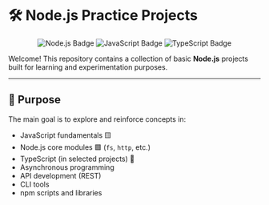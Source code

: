 # 🛠️ Node.js Practice Projects

<p align="center">
  <img src="https://img.shields.io/badge/Node.js-339933?style=for-the-badge&logo=nodedotjs&logoColor=white" alt="Node.js Badge" />
  <img src="https://img.shields.io/badge/JavaScript-F7DF1E?style=for-the-badge&logo=javascript&logoColor=black" alt="JavaScript Badge" />
  <img src="https://img.shields.io/badge/TypeScript-3178C6?style=for-the-badge&logo=typescript&logoColor=white" alt="TypeScript Badge" />
</p>

Welcome! This repository contains a collection of basic **Node.js** projects built for learning and experimentation purposes.

---

## 🎯 Purpose

The main goal is to explore and reinforce concepts in:

- JavaScript fundamentals 🟨
- Node.js core modules 🟩 (`fs`, `http`, etc.)
- TypeScript (in selected projects) 🔷
- Asynchronous programming
- API development (REST)
- CLI tools
- npm scripts and libraries
